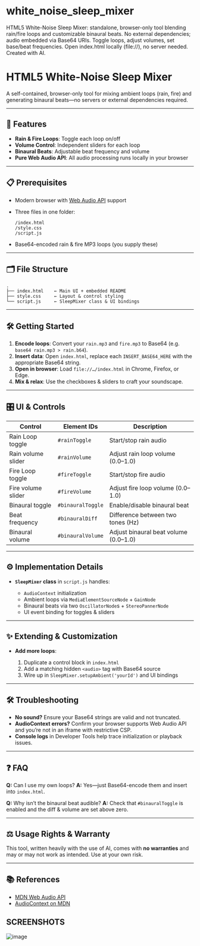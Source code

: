 # white_noise_sleep_mixer
HTML5 White-Noise Sleep Mixer: standalone, browser-only tool blending rain/fire loops and customizable binaural beats. No external dependencies; audio embedded via Base64 URIs. Toggle loops, adjust volumes, set base/beat frequencies. Open index.html locally (file://), no server needed. Created with AI.

# HTML5 White-Noise Sleep Mixer

A self-contained, browser-only tool for mixing ambient loops (rain, fire) and generating binaural beats—no servers or external dependencies required.

---

## 🚀 Features

* **Rain & Fire Loops**: Toggle each loop on/off
* **Volume Control**: Independent sliders for each loop
* **Binaural Beats**: Adjustable beat frequency and volume
* **Pure Web Audio API**: All audio processing runs locally in your browser

---

## 📋 Prerequisites

* Modern browser with [Web Audio API](https://developer.mozilla.org/en-US/docs/Web/API/Web_Audio_API) support
* Three files in one folder:

  ```
  /index.html
  /style.css
  /script.js
  ```
* Base64-encoded rain & fire MP3 loops (you supply these)

---

## 🗂️ File Structure

```
.
├── index.html    ← Main UI + embedded README
├── style.css     ← Layout & control styling
└── script.js     ← SleepMixer class & UI bindings
```

---

## 🛠️ Getting Started

1. **Encode loops**: Convert your `rain.mp3` and `fire.mp3` to Base64 (e.g. `base64 rain.mp3 > rain.b64`).
2. **Insert data**: Open `index.html`, replace each `INSERT_BASE64_HERE` with the appropriate Base64 string.
3. **Open in browser**: Load `file://…/index.html` in Chrome, Firefox, or Edge.
4. **Mix & relax**: Use the checkboxes & sliders to craft your soundscape.

---

## 🎛️ UI & Controls

| Control            | Element IDs       | Description                           |
| ------------------ | ----------------- | ------------------------------------- |
| Rain Loop toggle   | `#rainToggle`     | Start/stop rain audio                 |
| Rain volume slider | `#rainVolume`     | Adjust rain loop volume (0.0–1.0)     |
| Fire Loop toggle   | `#fireToggle`     | Start/stop fire audio                 |
| Fire volume slider | `#fireVolume`     | Adjust fire loop volume (0.0–1.0)     |
| Binaural toggle    | `#binauralToggle` | Enable/disable binaural beat          |
| Beat frequency     | `#binauralDiff`   | Difference between two tones (Hz)     |
| Binaural volume    | `#binauralVolume` | Adjust binaural beat volume (0.0–1.0) |

---

## ⚙️ Implementation Details

* **`SleepMixer` class** in `script.js` handles:

  * `AudioContext` initialization
  * Ambient loops via `MediaElementSourceNode` + `GainNode`
  * Binaural beats via two `OscillatorNode`s + `StereoPannerNode`
  * UI event binding for toggles & sliders

---

## ✨ Extending & Customization

* **Add more loops**:

  1. Duplicate a control block in `index.html`
  2. Add a matching hidden `<audio>` tag with Base64 source
  3. Wire up in `SleepMixer.setupAmbient('yourId')` and UI bindings

---

## 🛠️ Troubleshooting

* **No sound?** Ensure your Base64 strings are valid and not truncated.
* **AudioContext errors?** Confirm your browser supports Web Audio API and you’re not in an iframe with restrictive CSP.
* **Console logs** in Developer Tools help trace initialization or playback issues.

---

## ❓ FAQ

**Q:** Can I use my own loops?
**A:** Yes—just Base64-encode them and insert into `index.html`.

**Q:** Why isn’t the binaural beat audible?
**A:** Check that `#binauralToggle` is enabled and the diff & volume are set above zero.

---

## ⚖️ Usage Rights & Warranty

This tool, written heavily with the use of AI, comes with **no warranties** and may or may not work as intended. Use at your own risk.

---

## 📚 References

* [MDN Web Audio API](https://developer.mozilla.org/en-US/docs/Web/API/Web_Audio_API)
* [AudioContext on MDN](https://developer.mozilla.org/en-US/docs/Web/API/AudioContext)

## SCREENSHOTS
![image](https://github.com/user-attachments/assets/b1850976-c3a3-4c9f-bc6f-781564339bed)
